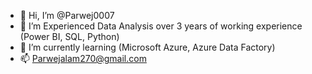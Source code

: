 - 👋 Hi, I’m @Parwej0007
- 👀 I’m Experienced Data Analysis over 3 years of working experience (Power BI, SQL, Python)
- 🌱 I’m currently learning (Microsoft Azure, Azure Data Factory)
- 📫 Parwejalam270@gmail.com

<!---
Parwej0007/Parwej0007 is a ✨ special ✨ repository because its `README.md` (this file) appears on your GitHub profile.
You can click the Preview link to take a look at your changes.
--->
